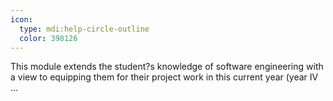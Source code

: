 ```yaml
---
icon:
  type: mdi:help-circle-outline
  color: 398126
---
```


This module extends the student?s knowledge of software engineering with a view to equipping them for their project work in this current year (year IV ... 
